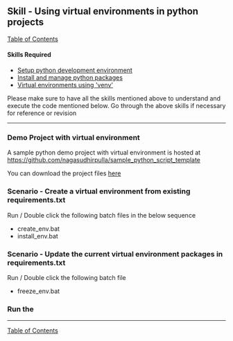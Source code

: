 ## Skill - Using virtual environments in python projects

[Table of Contents](https://nagasudhir.blogspot.com/2020/04/taming-python-table-of-contents.html)

#### Skills Required
* [Setup python development environment](https://nagasudhir.blogspot.com/2020/04/setup-python-development-environment_14.html)
* [Install and manage python packages](https://nagasudhir.blogspot.com/2020/05/install-and-manage-packages-in-python.html)
* [Virtual environments using 'venv'](https://nagasudhir.blogspot.com/2020/05/virtual-environments-using-venv.html)

Please make sure to have all the skills mentioned above to understand and execute the code mentioned below. Go through the above skills if necessary for reference or revision
<hr/>

### Demo Project with virtual environment
A sample python demo project with virtual environment is hosted at https://github.com/nagasudhirpulla/sample_python_script_template

You can download the project files [here](https://github.com/nagasudhirpulla/sample_python_script_template.git)

### Scenario - Create a virtual environment from existing requirements.txt
Run / Double click the following batch files in the below sequence
* create_env.bat
* install_env.bat

### Scenario - Update the current virtual environment packages in requirements.txt
Run / Double click the following batch file
* freeze_env.bat

### Run the 
 
<hr/>

[Table of Contents](https://nagasudhir.blogspot.com/2020/04/taming-python-table-of-contents.html)
<!--stackedit_data:
eyJoaXN0b3J5IjpbLTE3NzM1OTI1MjksLTE3NjgxNzc2MDddfQ
==
-->